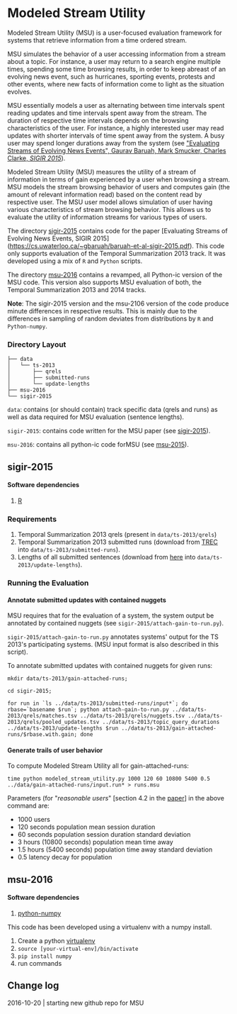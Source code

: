 # Modeled Stream Utility

Modeled Stream Utility (MSU) is a user-focused evaluation framework for
systems that retrieve information from a time ordered stream.

MSU simulates the behavior of a user accessing information from a stream about
a topic.  For instance, a user may return to a search engine multiple times,
spending some time browsing results, in order to keep abreast of an evolving
news event, such as hurricanes, sporting events, protests and other events,
where new facts of information come to light as the situation evolves.

MSU essentially models a user as alternating between time intervals spent reading updates and time intervals spent away from the stream.
The duration of respective time intervals depends on the browsing characteristics of the user. For instance, a highly interested user may read updates with shorter intervals of time spent away from the system. A busy user may spend longer durations away from the system 
(see ["Evaluating Streams of Evolving News Events", Gaurav Baruah, Mark
Smucker, Charles Clarke, _SIGIR
2015_](https://cs.uwaterloo.ca/~gbaruah/baruah-et-al-sigir-2015.pdf)).

Modeled Stream Utility (MSU) measures the utility of a stream of information in terms of gain experienced by a user when browsing a stream.
MSU models the stream browsing behavior of users and computes gain (the amount of relevant information read) based on the content read by respective user. 
The MSU user model allows simulation of user having various characteristics of stream browsing behavior. This allows us to evaluate the utility  of information streams for various types of users.

The directory [sigir-2015](#sigir-2015) contains code for the paper [Evaluating Streams of Evolving News Events, SIGIR 2015] (https://cs.uwaterloo.ca/~gbaruah/baruah-et-al-sigir-2015.pdf). This code only supports evaluation of the Temporal Summarization 2013 track. It was developed using a mix of ```R``` and ```Python``` scripts.

The directory [msu-2016](#msu-2016) contains a revamped, all Python-ic version of the MSU code. This version also supports MSU evaluation of both, the Temporal Summarization 2013 and 2014 tracks. 

**Note**: The sigir-2015 version and the msu-2106 version of the code produce minute differences in respective results. This is mainly due to the differences in sampling of random deviates from distributions by ```R``` and ```Python-numpy```.

### Directory Layout
```
├── data
│   └── ts-2013
│       ├── qrels
│       ├── submitted-runs
│       └── update-lengths
├── msu-2016
└── sigir-2015
```

```data```: contains (or should contain) track specific data (qrels and runs) as well as data required for MSU evaluation (sentence lengths).

```sigir-2015```: contains code written for the MSU paper (see [sigir-2015](#sigir-2015)).

```msu-2016```: contains all python-ic code forMSU (see [msu-2015](#msu-2015)). 

## sigir-2015

#### Software dependencies
1. [R](https://www.r-project.org/) 

### Requirements

1. Temporal Summarization 2013 qrels (present in ```data/ts-2013/qrels```)
2. Temporal Summarization 2013 submitted runs (download from [TREC](trec.nist.gov) into ```data/ts-2013/submitted-runs```).
3. Lengths of all submitted sentences (download from [here](https://cs.uwaterloo.ca/~gbaruah/ts-2013-update-lengths.html) into ```data/ts-2013/update-lengths```).

### Running the Evaluation

#### Annotate submitted updates with contained nuggets
MSU requires that for the evaluation of a system, the system output be annotated by contained nuggets (see ```sigir-2015/attach-gain-to-run.py```).

```sigir-2015/attach-gain-to-run.py``` annotates systems' output for the TS 2013's participating systems. (MSU input format is also described in this script).

To annotate submitted updates with contained nuggets for given runs:
```
mkdir data/ts-2013/gain-attached-runs;

cd sigir-2015;

for run in `ls ../data/ts-2013/submitted-runs/input*`; do rbase=`basename $run`; python attach-gain-to-run.py ../data/ts-2013/qrels/matches.tsv ../data/ts-2013/qrels/nuggets.tsv ../data/ts-2013/qrels/pooled_updates.tsv ../data/ts-2013/topic_query_durations ../data/ts-2013/update-lengths $run ../data/ts-2013/gain-attached-runs/$rbase.with.gain; done
```

#### Generate trails of user behavior



To compute Modeled Stream Utility all for gain-attached-runs: 
```
time python modeled_stream_utility.py 1000 120 60 10800 5400 0.5 ../data/gain-attached-runs/input.run* > runs.msu
```
Parameters (for "_reasonable users_" [section 4.2 in the
[paper](https://cs.uwaterloo.ca/~gbaruah/baruah-et-al-sigir-2015.pdf)] in the
above command are:

-  1000 users
-  120 seconds population mean session duration
-  60 seconds population session duration standard deviation
-  3 hours (10800 seconds) population mean time away
-  1.5 hours (5400 seconds) population time away standard deviation
-  0.5 latency decay for population 


## msu-2016

#### Software dependencies
1. [python-numpy](http://www.numpy.org/)

This code has been developed using a virtualenv with a numpy install.

1. Create a python [virtualenv](https://virtualenv.pypa.io/en/latest/)
2. ```source [your-virtual-env]/bin/activate```
3. ```pip install numpy```
4. run commands

## Change log
2016-10-20  |  starting new github repo for MSU  